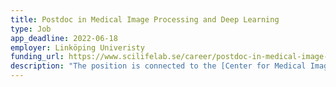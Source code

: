```yaml
---
title: Postdoc in Medical Image Processing and Deep Learning
type: Job
app_deadline: 2022-06-18
employer: Linköping Univeristy
funding_url: https://www.scilifelab.se/career/postdoc-in-medical-image-processing-and-deep-learning/
description: "The position is connected to the [Center for Medical Imaging and Visualization at Linköping Univeristy (CMIV)](https://liu.se/en/research/center-for-medical-image-science-and-visualization-cmiv).The position is part of a joint collaboration between the two largest research programs in Sweden; the Wallenberg AI, Autonomous Systems and Software Program (WASP), and the SciLifeLab and Wallenberg National Program for Data-Driven Life Science (DDLS). The collaboration has the ultimate goal of solving ground-breaking research questions across disciplines. This post is a temporary contract of two years with the possibility of extension up to a maximum of three years. The position is full-time. **Last day to apply 18th June**."
---
```

